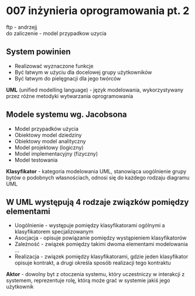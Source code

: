 # 007 inżynieria oprogramowania pt. 2

ftp - andrzejj  
do zaliczenie - model przypadkow uzycia

## System powinien

- Realizować wyznaczone funkcje
- Być łatwym w użyciu dla docelowej grupy użytkowników
- Być łatwym do pielęgnacji dla jego twórców

**UML** (unified modelling language) - język modelowania, wykorzystywany przez różne metodyki wytwarzania oprogramowania

## Modele systemu wg. Jacobsona

- Model przypadków użycia
- Obiektowy model dziedziny
- Obiektowy model analityczny
- Model projektowy (logiczny)
- Model implementacyjny (fizyczny)
- Model testowania

**Klasyfikator** - kategoria modelowania UML, stanowiąca uogólnienie grupy bytów o podobnych własnościach, odnosi się do każdego rodzaju diagramu UML

## W UML występują 4 rodzaje związków pomiędzy elementami

- Uogólnienie - występuje pomiędzy klasyfikatorami ogólnymi a klasyfikatorem specjalizowanym
- Asocjacja - opisuje powiązanie pomiędzy wystąpieniem klasyfikatorów
- Zależność - związek pomiędzy takimi dwoma elementami modelowania …
- Realizacja - związek pomiędzy klasyfikatorami, gdzie jeden klasyfikator opisuje kontrakt, a drugi określa sposób realizacji tego kontraktu

**Aktor** - dowolny byt z otoczenia systemu, który uczestniczy w interakcji z systemem, reprezentuje rolę, którą może grać w systemie jakiś jego użytkownik
